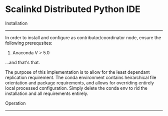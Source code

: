 Scalinkd Distributed Python IDE
===============================

Installation
************

In order to install and configure as contributor/coordinator node, ensure the following prerequsites:

1) Anaconda V > 5.0

...and that's that.

The purpose of this implementation is to allow for the least dependant replication requirement. The conda environment contains
heirarchical file orientation and package requirements, and allows for overriding entirely local processed configuration. Simply
delete the conda env to rid the installation and all requirements entirely.

Operation
*********

